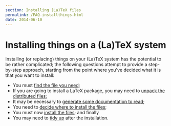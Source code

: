 ```yaml
---
section: Installing (La)TeX files
permalink: /FAQ-installthings.html
date: 2014-06-10
---
```


# Installing things on a (La)TeX system

Installing (or replacing) things on your (La)TeX system has the
potential to be rather complicated; the following questions attempt to
provide a step-by-step approach, starting from the point where you've
decided what it is that you want to install:
  

-  You must [find the file you need](FAQ-install-find.md);
-  If you are going to install a LaTeX package, you may need to
    [unpack the distributed files](FAQ-install-unpack.md);
-  It may be necessary to 
    [generate some documentation to read](FAQ-install-doc.md);
-  You need to 
    [decide where to install the files](FAQ-install-where.md);
-  You must now [install the files](FAQ-inst-wlcf.md); and
    finally
-  You may need to [tidy up](FAQ-inst-tidy.md) after the installation.

